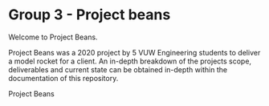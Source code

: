 # Group 3 - Project beans

Welcome to Project Beans.

Project Beans was a 2020 project by 5 VUW Engineering students to
deliver a model rocket for a client. An in-depth breakdown of the
projects scope, deliverables and current state can be obtained in-depth
within the documentation of this repository.

Project Beans